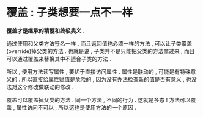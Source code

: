 # 覆盖 : 子类想要一点不一样

**覆盖才是继承的精髓和终极奥义 .**

通过使用和父类方法签名一样 , 而且返回值也必须一样的方法 , 可以让子类覆盖\(override\)掉父类的方法 . 也就是说 , 子类并不是只能把父类的方法拿过来 , 而且可以通过覆盖来替换其中不适合子类的方法 .

所以 , 使用方法读写属性 , 要优于直接访问属性 . 属性是联动的 , 可能是有特殊意义的 . 所以直接给属性赋值是危险的 , 因为没有办法检查新的值是否有意义 , 也没法对这个修改做联动的修改 .

覆盖可以覆盖掉父类的方法 . 同一个方法 , 不同的行为 . 这就是多态 ! 方法可以覆盖 , 属性访问不可以 , 所以这也是使用方法的一个原因 .

